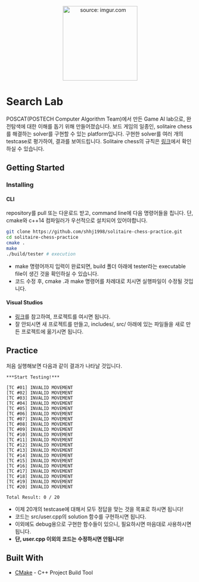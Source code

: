 <p align="center">
  <img src="https://i.imgur.com/miWq6xI.png" title="source: imgur.com" height="200" width="200" />
</p>

# Search Lab

POSCAT(POSTECH Computer Algorithm Team)에서 만든 Game AI lab으로, 완전탐색에 대한 이해를 돕기 위해 만들어졌습니다. 보드 게임의 일종인, solitaire chess를 해결하는 solver를 구현할 수 있는 platform입니다. 구현한 solver를 여러 개의 testcase로 평가하여, 결과를 보여드립니다. Solitaire chess의 규칙은 [링크](https://www.thinkfun.com/wp-content/uploads/2015/09/SolChess-3400-IN03.pdf)에서 확인하실 수 있습니다.

## Getting Started

### Installing

#### CLI

repository를 pull 또는 다운로드 받고, command line에 다음 명령어들을 칩니다. 단, cmake와 c++14 컴파일러가 우선적으로 설치되어 있어야합니다.

```bash
git clone https://github.com/shhj1998/solitaire-chess-practice.git
cd solitaire-chess-practice
cmake .
make
./build/tester # execution
```

- make 명령어까지 입력이 완료되면, build 폴더 아래에 tester라는 executable file이 생긴 것을 확인하실 수 있습니다.
- 코드 수정 후, cmake .과 make 명령어를 차례대로 치시면 실행파일이 수정될 것입니다.

#### Visual Studios

- [링크](https://docs.microsoft.com/ko-kr/cpp/build/cmake-projects-in-visual-studio?view=vs-2019)를 참고하여, 프로젝트를 여시면 됩니다.
- 잘 안되시면 새 프로젝트를 만들고, includes/, src/ 아래에 있는 파일들을 새로 만든 프로젝트에 옮기시면 됩니다.

## Practice

처음 실행해보면 다음과 같이 결과가 나타날 것입니다.

```
***Start Testing!***

[TC #01] INVALID MOVEMENT
[TC #02] INVALID MOVEMENT
[TC #03] INVALID MOVEMENT
[TC #04] INVALID MOVEMENT
[TC #05] INVALID MOVEMENT
[TC #06] INVALID MOVEMENT
[TC #07] INVALID MOVEMENT
[TC #08] INVALID MOVEMENT
[TC #09] INVALID MOVEMENT
[TC #10] INVALID MOVEMENT
[TC #11] INVALID MOVEMENT
[TC #12] INVALID MOVEMENT
[TC #13] INVALID MOVEMENT
[TC #14] INVALID MOVEMENT
[TC #15] INVALID MOVEMENT
[TC #16] INVALID MOVEMENT
[TC #17] INVALID MOVEMENT
[TC #18] INVALID MOVEMENT
[TC #19] INVALID MOVEMENT
[TC #20] INVALID MOVEMENT

Total Result: 0 / 20
```

- 이제 20개의 testcase에 대해서 모두 정답을 맞는 것을 목표로 하시면 됩니다!
- 코드는 src/user.cpp의 solution 함수를 구현하시면 됩니다. 
- 이외에도 debug용으로 구현한 함수들이 있으니, 필요하시면 마음대로 사용하시면 됩니다. 
- **단, user.cpp 이외의 코드는 수정하시면 안됩니다!**

## Built With

* [CMake](https://cmake.org/) - C++ Project Build Tool
